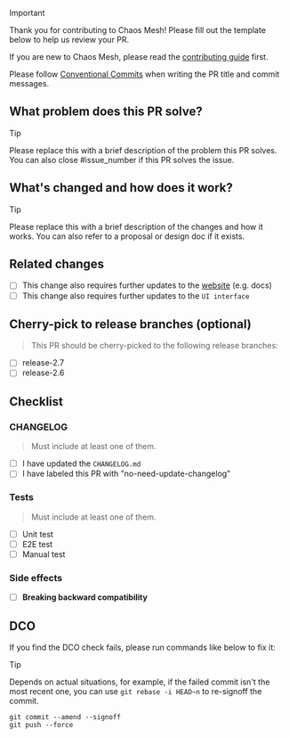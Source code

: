 > [!IMPORTANT]
> Thank you for contributing to Chaos Mesh! Please fill out the template below to help us review your PR.
>
> If you are new to Chaos Mesh, please read the [contributing guide](https://github.com/chaos-mesh/chaos-mesh/blob/master/CONTRIBUTING.md) first.
>
> Please follow [Conventional Commits](https://www.conventionalcommits.org/en/v1.0.0/) when writing the PR title and commit messages.

## What problem does this PR solve?

> [!TIP]
> Please replace this with a brief description of the problem this PR solves.
> You can also close #issue_number if this PR solves the issue.

## What's changed and how does it work?

> [!TIP]
> Please replace this with a brief description of the changes and how it works.
> You can also refer to a proposal or design doc if it exists.

## Related changes

- [ ] This change also requires further updates to the [website](https://github.com/chaos-mesh/website) (e.g. docs)
- [ ] This change also requires further updates to the `UI interface`

## Cherry-pick to release branches (optional)

> This PR should be cherry-picked to the following release branches:

- [ ] release-2.7
- [ ] release-2.6

## Checklist

### CHANGELOG

> Must include at least one of them.

- [ ] I have updated the `CHANGELOG.md`
- [ ] I have labeled this PR with "no-need-update-changelog"

### Tests

> Must include at least one of them.

- [ ] Unit test
- [ ] E2E test
- [ ] Manual test

### Side effects

- [ ] **Breaking backward compatibility**

## DCO

If you find the DCO check fails, please run commands like below to fix it:

> [!TIP]
> Depends on actual situations, for example, if the failed commit isn't the most recent
> one, you can use `git rebase -i HEAD~n` to re-signoff the commit.

```shell
git commit --amend --signoff
git push --force
```
